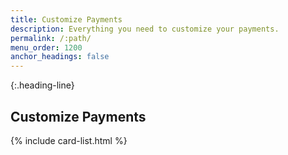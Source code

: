 ```yaml
---
title: Customize Payments
description: Everything you need to customize your payments.
permalink: /:path/
menu_order: 1200
anchor_headings: false
---
```


{:.heading-line}

## Customize Payments

{% include card-list.html %}
